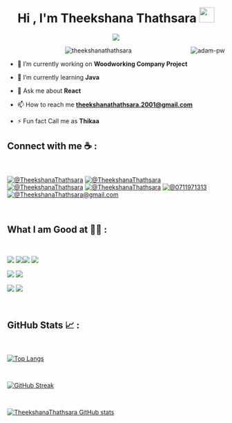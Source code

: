 <h1 align="center">Hi , I'm Theekshana Thathsara <img src="https://media.giphy.com/media/hvRJCLFzcasrR4ia7z/giphy.gif" width="35"></h1>
<p align="center">
  <a href="https://github.com/DenverCoder1/readme-typing-svg"><img src="https://readme-typing-svg.herokuapp.com?font=Time+New+Roman&color=%23C8BE25&size=25&center=true&vCenter=true&width=600&height=100&lines=Computer+Science+Undergraduate;Frontend+Developer;UI+UX+Designer;Always+learning+new+things"></a>
</p>

<p><img align="right" src="https://github.com/Adam-pw/Adam-pw/blob/main/animation_500_kxa883sd.gif" alt="adam-pw" /></p>


<p align="center"> <img src="https://komarev.com/ghpvc/?username=theekshanathathsara&label=Profile%20views&color=0e75b6&style=flat" alt="theekshanathathsara" /> </p>

- 🔭 I’m currently working on **Woodworking Company Project**

- 🌱 I’m currently learning **Java**

- 💬 Ask me about **React**

- 📫 How to reach me **theekshanathathsara.2001@gmail.com**

- ⚡ Fun fact Call me as **Thikaa**

## Connect with me ☕ :

<br>

[![@TheekshanaThathsara](https://img.icons8.com/fluency/48/000000/instagram-new.png "@TheekshanaThathsara")](https://www.instagram.com/TheekshanaThathsara/) [![@TheekshanaThathsara](https://img.icons8.com/fluency/48/000000/facebook.png "@TheekshanaThathsara")](https://www.facebook.com/TheekshanaThathsara) [![@TheekshanaThathsara](https://img.icons8.com/fluency/48/000000/linkedin.png "@TheekshanaThathsara")](https://www.linkedin.com/in/TheekshanaThathsara/) [![@TheekshanaThathsara](https://img.icons8.com/fluency/48/000000/twitter-squared.png "@TheekshanaThathsara")](https://twitter.com/TheekshanaThathsara) [![@0711971313](https://img.icons8.com/fluency/48/000000/phone-disconnected.png "@0778216090")](tel:0788559226) [![@TheekshanaThathsara@gmail.com](https://img.icons8.com/fluency/48/000000/apple-mail.png "@TheekshanaThathsara@gmail.com")](TheekshanaThathsara@gmail.com)

<br>

## What I am Good at 🧑‍💻 :

<br>

<img src="https://img.icons8.com/color/48/000000/html-5--v1.png"/> <img src="https://img.icons8.com/color/48/000000/css3.png"/><img src="https://img.icons8.com/color/48/000000/javascript--v1.png"/> <img src="https://img.icons8.com/office/48/000000/react.png"/>

<img src="https://img.icons8.com/color/48/000000/java-coffee-cup-logo--v1.png"/> <img src="https://img.icons8.com/officel/48/000000/php-logo.png"/>

<img src="https://img.icons8.com/color/48/000000/mysql-logo.png"/> <img src="https://img.icons8.com/color/48/000000/mongodb.png"/>


<br>

## GitHub Stats 📈 :

<br>

[![Top Langs](https://github-readme-stats.vercel.app/api/top-langs/?username=TheekshanaThathsara&theme=algolia)](https://github.com/TheekshanaThathsara/github-readme-stats)

<br>

[![GitHub Streak](https://streak-stats.demolab.com/?user=DenverCoder1&theme=dark)](https://git.io/streak-stats)

<br>

[![TheekshanaThathsara GitHub stats](https://github-readme-stats.vercel.app/api?username=TheekshanaThathsara&theme=algolia)](https://github.com/TheekshanaThathsara/github-readme-stats) 

<br>
